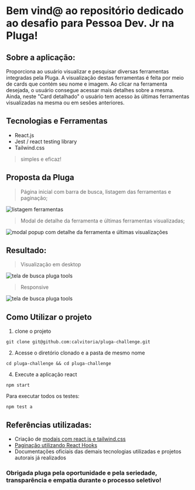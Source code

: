 # Bem vind@ ao repositório dedicado ao desafio para Pessoa Dev. Jr na Pluga!

## Sobre a aplicação:
Proporciona ao usuário visualizar e pesquisar diversas ferramentas integradas pela Pluga. A visualização destas ferramentas é feita por meio de cards que contém seu nome e imagem. Ao clicar na ferramenta desejada, o usuário consegue acessar mais detalhes sobre a mesma. Ainda, neste "Card detalhado" o usuário tem acesso às últimas ferramentas visualizadas na mesma ou em sesões anteriores.

## Tecnologias e Ferramentas

- React.js
- Jest / react testing library
- Tailwind.css
> simples e eficaz!

## Proposta da Pluga

> Página inicial com barra de busca, listagem das ferramentas e paginação;
<img alt="listagem ferramentas" src="https://user-images.githubusercontent.com/95686401/195158688-4b915845-4029-4263-b389-6015ee5f187f.png" />

> Modal de detalhe da ferramenta e últimas ferramentas visualizadas;
<img alt="modal popup com detalhe da ferramenta e últimas visualizações" src="https://user-images.githubusercontent.com/95686401/195159469-e20168d6-7158-4e85-937f-2d5e85009936.png" />


## Resultado:

> Visualização em desktop
<img alt="tela de busca pluga tools" src="https://user-images.githubusercontent.com/95686401/195161138-b855c42f-4166-4827-9f8a-7397cbe3248b.gif" />

> Responsive
<img alt="tela de busca pluga tools" src="https://user-images.githubusercontent.com/95686401/195161232-b070541b-df88-4b0c-a10c-fdd1197105a5.gif" />

## Como Utilizar o projeto

1. clone o projeto

```
git clone git@github.com:calvitoria/pluga-challenge.git
```

2. Acesse o diretório clonado e a pasta de mesmo nome

```
cd pluga-challenge && cd pluga-challenge
```

4. Execute a aplicação react

```
npm start
```
Para executar todos os testes:

```
npm test a
```

## Referências utilizadas: 
- Criação de [modais com react.js e tailwind.css](https://larainfo.com/blogs/react-tailwind-css-dialog-modal-example)
- [Paginação utilizando React Hooks](https://www.youtube.com/watch?v=IYCa1F-OWmk&list=RDLVHANSMtDy508&start_radio=1)
- Documentações oficiais das demais tecnologias utilizadas e projetos autorais já realizados

### Obrigada pluga pela oportunidade e pela seriedade, transparência e empatia durante o processo seletivo!

